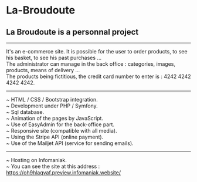 # La-Broudoute

<h2>La Broudoute is a personnal project</h2>

-------------------------

It's an e-commerce site. It is possible for the user to order products, to see his basket, to see his past purchases ...<br>
The administrator can manage in the back office : categories, images, products, means of delivery ... <br>
The products being fictitious, the credit card number to enter is : 4242 4242 4242 4242.

--------------------------

~ HTML / CSS / Bootstrap integration. <br>
~ Development under PHP / Symfony. <br>
~ Sql database. <br>
~ Animation of the pages by JavaScript. <br>
~ Use of EasyAdmin for the back-office part. <br>
~ Responsive site (compatible with all media). <br>
~ Using the Stripe API (online payment). <br>
~ Use of the Mailjet API (service for sending emails). <br>

-------------------------------

~ Hosting on Infomaniak. <br>
~ You can see the site at this address : https://oh9hlaqvaf.preview.infomaniak.website/
